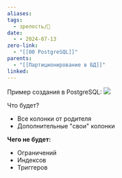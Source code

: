 ```yaml
---
aliases: 
tags:
  - зрелость/🌱
date:
  - - 2024-07-13
zero-link:
  - "[[00 PostgreSQL]]"
parents:
  - "[[Партиционирование в БД]]"
linked:
---
```

Пример создания в PostgreSQL: ![](Pasted%20image%2020240620214723.png)


Что будет?
- Все колонки от родителя
- Дополнительные "свои" колонки

**Чего не будет:**
- Ограничений
- Индексов
- Триггеров

